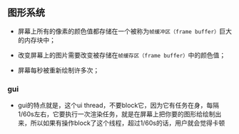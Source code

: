 ## 图形系统

* 屏幕上所有的像素的颜色值都存储在一个被称为`帧缓冲区（frame buffer）`巨大的内存块中；

* 改变屏幕上的图片需要改变被存储在`帧缓存区（frame buffer）`中的颜色值；

* 屏幕每秒被重新绘制许多次；

### gui
* gui的特点就是，这个ui thread，不要block它，因为它有任务在身，每隔1/60s左右，它要执行一次渲染任务，就是在屏幕上把你要的图形给绘制出来，所以如果有操作block了这个线程，超过1/60s的话，用户就会觉得卡顿